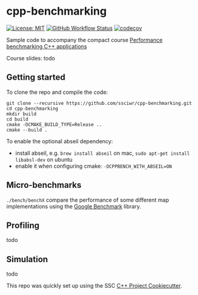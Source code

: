 # cpp-benchmarking

[![License: MIT](https://img.shields.io/badge/License-MIT-yellow.svg)](https://opensource.org/licenses/MIT)
[![GitHub Workflow Status](https://img.shields.io/github/workflow/status/ssciwr/cpp-benchmarking/CI)](https://github.com/ssciwr/cpp-benchmarking/actions?query=workflow%3ACI)
[![codecov](https://codecov.io/gh/ssciwr/cpp-benchmarking/branch/main/graph/badge.svg)](https://codecov.io/gh/ssciwr/cpp-benchmarking)

Sample code to accompany the compact course [Performance benchmarking C++ applications](https://ssc.iwr.uni-heidelberg.de/sites/default/files/ssc-benchmarking.pdf)

Course slides: todo

## Getting started

To clone the repo and compile the code:

```
git clone --recursive https://github.com/ssciwr/cpp-benchmarking.git
cd cpp-benchmarking
mkdir build
cd build
cmake -DCMAKE_BUILD_TYPE=Release ..
cmake --build .
```

To enable the optional abseil dependency:

- install abseil, e.g. `brew install abseil` on mac, `sudo apt-get install libabsl-dev` on ubuntu
- enable it when configuring cmake: `-DCPPBENCH_WITH_ABSEIL=ON`

## Micro-benchmarks

`./bench/benchX` compare the performance of some different map implementations using the [Google Benchmark](https://github.com/google/benchmark) library.

## Profiling

todo

## Simulation

todo

This repo was quickly set up using the SSC [C++ Project Cookiecutter](https://github.com/ssciwr/cookiecutter-cpp-project).
